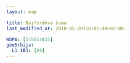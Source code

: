 ```yaml
---
layout: map

title: Bajfordova šuma
last_modified_at: 2018-05-20T16:01:49+02:00

WDPA: [555552435]
geoSrbija:
  L1_183: [88]
---
```


